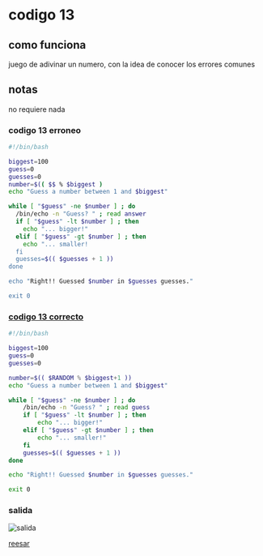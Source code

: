 # codigo 13
## como funciona
juego de adivinar un numero, con la idea de conocer los errores comunes

## notas
no requiere nada

### codigo 13 erroneo

```bash
#!/bin/bash

biggest=100
guess=0
guesses=0
number=$(( $$ % $biggest )
echo "Guess a number between 1 and $biggest"

while [ "$guess" -ne $number ] ; do
  /bin/echo -n "Guess? " ; read answer
  if [ "$guess" -lt $number ] ; then
    echo "... bigger!"
  elif [ "$guess" -gt $number ] ; then
    echo "... smaller!
  fi
  guesses=$(( $guesses + 1 ))
done

echo "Right!! Guessed $number in $guesses guesses."

exit 0
```

### [codigo 13 correcto](Recipes/13debugging.sh)

```bash
#!/bin/bash

biggest=100
guess=0
guesses=0

number=$(( $RANDOM % $biggest+1 ))
echo "Guess a number between 1 and $biggest"

while [ "$guess" -ne $number ] ; do
    /bin/echo -n "Guess? " ; read guess
    if [ "$guess" -lt $number ] ; then
        echo "... bigger!"
    elif [ "$guess" -gt $number ] ; then
        echo "... smaller!"
    fi
    guesses=$(( $guesses + 1 ))
done

echo "Right!! Guessed $number in $guesses guesses."

exit 0
```
### salida 
![salida](Salidas/13.png)

[reesar](README.md)
